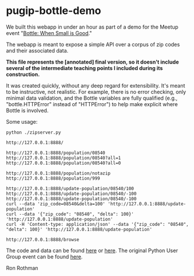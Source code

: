 pugip-bottle-demo
=================
We built this webapp in under an hour as part of a demo for
the Meetup event "[Bottle: When Small is Good](http://www.meetup.com/pug-ip/events/124708312/)."

The webapp is meant to expose a simple API over a corpus of zip codes and
their associated data.

**This file represents the [annotated] final version, so it doesn't include
several of the intermediate teaching points I included during its construction.**

It was created quickly, without any deep regard for extensibility.
It's meant to be instructive, not realistic.  For example, there
is no error checking, only minimal data validation, and the Bottle
variables are fully qualified (e.g., "bottle.HTTPError" instead of
"HTTPError") to help make explicit where Bottle is involved.

Some usage:

    python ./zipserver.py

    http://127.0.0.1:8888/

    http://127.0.0.1:8888/population/08540
    http://127.0.0.1:8888/population/08540?all=1
    http://127.0.0.1:8888/population/08540?all=0

    http://127.0.0.1:8888/population/notazip
    http://127.0.0.1:8888/population/999

    http://127.0.0.1:8888/update-population/08540/100
    http://127.0.0.1:8888/update-population/08540/-100
    http://127.0.0.1:8888/update-population/08540/-100
    curl --data 'zip_code=08540&delta=100' 'http://127.0.0.1:8888/update-population'
    curl --data '{"zip_code": "08540", "delta": 100}' 'http://127.0.0.1:8888/update-population'
    curl -H 'Content-type: application/json' --data '{"zip_code": "08540", "delta": 100}' 'http://127.0.0.1:8888/update-population'

    http://127.0.0.1:8888/browse

The code and data can be found [here](http://ronrothman.com/public/pugip-bottle-demo/) or [here](https://github.com/RonRothman/pugip-bottle-demo).
The original Python User Group event can be found [here](http://www.meetup.com/pug-ip/events/124708312/).

Ron Rothman

